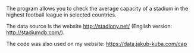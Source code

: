 The program allows you to check the average capacity of a stadium in the highest football league in selected countries.

The data source is the website http://stadiony.net/ (English version: http://stadiumdb.com/).

The code was also used on my website: https://data.jakub-kuba.com/cap
